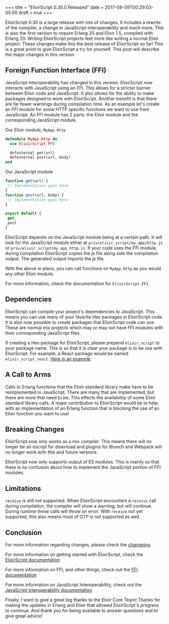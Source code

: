 +++
title = "ElixirScript 0.30.0 Released"
date = 2017-08-09T00:29:03-05:00
draft = true
+++

ElixirScript 0.30 is a large release with lots of changes. It includes a rewrite of the compiler, a change in JavaScript interoperability and much more. This is also the first version to require Erlang 20 and Elixir 1.5, compiled with Erlang 20. Writing ElixirScript projects feel more like writing a normal Elixir project. These changes make this the best release of ElixirScript so far! This is a great point to give ElixirScript a try for yourself. This post will describe the major changes in this version.

## Foreign Function Interface (FFI)

JavaScript interoperability has changed in this version. ElixirScript now interacts with JavaScript using an FFI. This allows for a stricter barrier between Elixir code and JavaScript. It also allows for the ability to make packages designed to work with ElixirScript. Another benefit is that there are far fewer warnings during compilation time. As an example let's create an FFI module for some HTTP specific functions we want to use from JavaScript. An FFI module has 2 parts: the Elixir module and the corresponding JavaScript module.

Our Elixir module, `MyApp.Http`
```elixir
defmodule MyApp.Http do
  use ElixirScript.FFI

  defexternal get(url)
  defexternal post(url, body)
end
```

Our JavaScript module
```javascript
function get(url) {
 // Implementation goes here
}
function post(url, body) {
 // Implementation goes here
}

export default {
 get,
 post
}
```

ElixirScript depends on the JavaScript module being at a certain path. It will look for the JavaScript module either at `priv/elixir_script/my_app/http.js` or `priv/elixir_script/my_app.http.js`. If your code uses the FFI module, during compilation ElixirScript copies the js file along side the compilation output. The generated output imports the js file.

With the above in place, you can call functions on `MyApp.Http` as you would any other Elixir module.

For more information, check the documentation for `ElixirScript.FFI`.

## Dependencies

ElixirScript can compile your project's dependencies to JavaScript. This means you can use many of your favorite Hex packages in ElixirScript code. It is also now possible to create packages that ElixirScript code can use. These are normal mix projects which may or may not have FFI modules with their corresponding JavaScript files.

If creating a Hex package for ElixirScript, please prepend `elixir_script` to your package name. This is so that it is clear your package is to be use with ElixirScript. For example, a React package would be named `elixir_script_react`. [Here is an example](https://github.com/elixirscript/elixirscript_react).

## A Call to Arms

Calls to Erlang functions that the Elixir standard library make have to be reimplemented in JavaScript. There are many that are implemented, but there are more that need to be. This effects the availability of some Elixir standard library calls. A major contribution to ElixirScript would be to help with an implementation of an Erlang function that is blocking the use of an Elixir function you want to use!

## Breaking Changes

ElixirScript now only works as a mix compiler. This means there will no longer be an escript for download and plugins for Brunch and Webpack will no longer work with this and future versions.

ElixirScript now only supports output of ES modules. This is mainly so that there is no confusion about how to implement the JavaScript portion of FFI modules.

## Limitations

`receive` is still not supported. When ElixirScript encounters a `receive` call during compilation, the compiler will show a warning, but will continue. During runtime these calls will throw an error. With `receive` not yet supported, this also means most of OTP is not supported as well.

## Conclusion

For more information regarding changes, please check the [changelog](https://github.com/elixirscript/elixirscript/blob/master/CHANGELOG.md).

For more information on getting started with ElixirScript, check the [ElixirScript documentation](https://hexdocs.pm/elixir_script/ElixirScript.html)

For more information on FFI, and other things, check out the [FFI documentation](https://hexdocs.pm/elixir_script/ElixirScript.FFI.html)

For more information on JavaScript Interoperability, check out the [JavaScript interoperability documentation](https://hexdocs.pm/elixir_script/JavaScriptInterop.md)

Finally, I want to give a great big thanks to the Elixir Core Team! Thanks for making the updates in Erlang and Elixir that allowed ElixirScript's progress to continue. And thank you for being available to answer questions and to give great advice!
